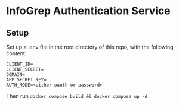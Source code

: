 # InfoGrep Authentication Service

## Setup
Set up a .env file in the root directory of this repo, with the following content:

```
CLIENT_ID=
CLIENT_SECRET=
DOMAIN=
APP_SECRET_KEY=
AUTH_MODE=<either oauth or password>
```

Then run `docker compose build && docker compose up -d`